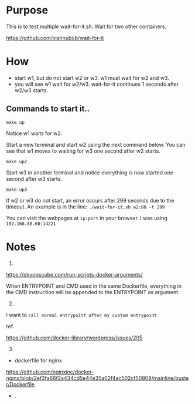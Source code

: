 # Purpose

This is to test multiple wait-for-it.sh. Wait for two other containers.

https://github.com/vishnubob/wait-for-it


# How

   - start w1, but do not start w2 or w3. w1 must wait for w2 and w3.
   - you will see w1 wait for w2/w3. wait-for-it continues 1 seconds after w2/w3 starts.

## Commands to start it..

```
make up
```

Notice w1 waits for w2. 

Start a new terminal and start w2 using the next command below. You can see that w1 moves to waiting for w3 one second after w2 starts.

```
make up2
```

Start w3 in another terminal and notice everything is now started one second after w3 starts.

```
make up3
```

If w2 or w3 do not start, an error occurs after 299 seconds due to the timeout. An example is in the line:  `./wait-for-it.sh w2:80 -t 299 `

You can visit the webpages at `ip:port` in your browser.
I was using `192.168.88.60:14221`



# Notes

1.

https://devopscube.com/run-scripts-docker-arguments/

When ENTRYPOINT and CMD used in the same Dockerfile, everything in the CMD instruction will be appended to the ENTRYPOINT as argument.


2.

I want to  `call normal entrypoint after my custom entrypoint`

ref.

https://github.com/docker-library/wordpress/issues/205


3.

 - dockerfile for nginx

 https://github.com/nginxinc/docker-nginx/blob/2ef3fa66f2a434cd5e44e35a02f4ac502cf50808/mainline/buster/Dockerfile

 - .

